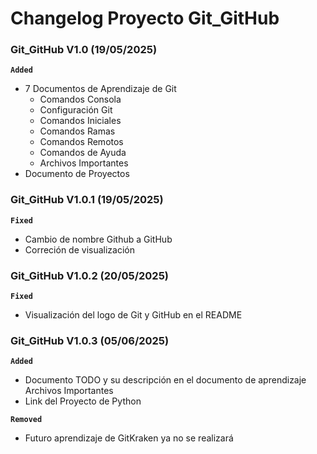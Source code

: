# Changelog Proyecto Git_GitHub

### Git_GitHub V1.0 (19/05/2025)

**`Added`**

* 7 Documentos de Aprendizaje de Git
  * Comandos Consola
  * Configuración Git
  * Comandos Iniciales
  * Comandos Ramas
  * Comandos Remotos
  * Comandos de Ayuda
  * Archivos Importantes
* Documento de Proyectos

### Git_GitHub V1.0.1 (19/05/2025)

**`Fixed`**

* Cambio de nombre Github a GitHub
* Correción de visualización

### Git_GitHub V1.0.2 (20/05/2025)

**`Fixed`**

* Visualización del logo de Git y GitHub en el README

### Git_GitHub V1.0.3 (05/06/2025)

**`Added`**

* Documento TODO y su descripción en el documento de aprendizaje Archivos Importantes
* Link del Proyecto de Python

**`Removed`**

* Futuro aprendizaje de GitKraken ya no se realizará